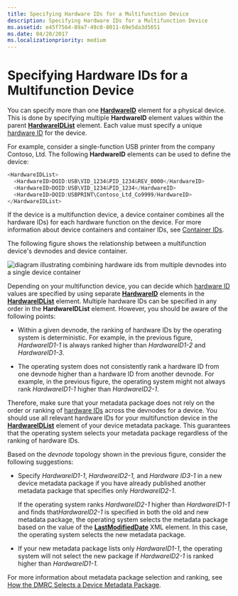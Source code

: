 ```yaml
---
title: Specifying Hardware IDs for a Multifunction Device
description: Specifying Hardware IDs for a Multifunction Device
ms.assetid: e45f7564-89a7-49c0-8011-69e5da3d5651
ms.date: 04/20/2017
ms.localizationpriority: medium
---
```


# Specifying Hardware IDs for a Multifunction Device


You can specify more than one [**HardwareID**](https://docs.microsoft.com/previous-versions/windows/hardware/metadata/ff546114(v=vs.85)) element for a physical device. This is done by specifying multiple **HardwareID** element values within the parent [**HardwareIDList**](https://docs.microsoft.com/previous-versions/windows/hardware/metadata/ff546121(v=vs.85)) element. Each value must specify a unique [hardware ID](hardware-ids.md) for the device.

For example, consider a single-function USB printer from the company Contoso, Ltd. The following **HardwareID** elements can be used to define the device:

```cpp
<HardwareIDList>
  <HardwareID>DOID:USB\VID_1234&PID_1234&REV_0000</HardwareID>
  <HardwareID>DOID:USB\VID_1234&PID_1234</HardwareID>
  <HardwareID>DOID:USBPRINT\Contoso_Ltd_Co9999/HardwareID>
</HardwareIDList>
```

If the device is a multifunction device, a device container combines all the hardware IDs) for each hardware function on the device. For more information about device containers and container IDs, see [Container IDs](container-ids.md).

The following figure shows the relationship between a multifunction device's devnodes and device container.

![diagram illustrating combining hardware ids from multiple devnodes into a single device container](images/hardwareid.png)

Depending on your multifunction device, you can decide which [hardware ID](hardware-ids.md) values are specified by using separate [**HardwareID**](https://docs.microsoft.com/previous-versions/windows/hardware/metadata/ff546114(v=vs.85)) elements in the [**HardwareIDList**](https://docs.microsoft.com/previous-versions/windows/hardware/metadata/ff546121(v=vs.85)) element. Multiple hardware IDs can be specified in any order in the **HardwareIDList** element. However, you should be aware of the following points:

-   Within a given devnode, the ranking of hardware IDs by the operating system is deterministic. For example, in the previous figure, *HardwareID1-1* is always ranked higher than *HardwareID1-2* and *HardwareID1-3*.

-   The operating system does not consistently rank a hardware ID from one devnode higher than a hardware ID from another devnode. For example, in the previous figure, the operating system might not always rank *HardwareID1-1* higher than *HardwareID2-1*.

Therefore, make sure that your metadata package does not rely on the order or ranking of [hardware IDs](hardware-ids.md) across the devnodes for a device. You should use all relevant hardware IDs for your multifunction device in the [**HardwareIDList**](https://docs.microsoft.com/previous-versions/windows/hardware/metadata/ff546121(v=vs.85)) element of your device metadata package. This guarantees that the operating system selects your metadata package regardless of the ranking of hardware IDs.

Based on the *devnode* topology shown in the previous figure, consider the following suggestions:

-   Specify *HardwareID1-1*, *HardwareID2-1,* and *Hardware ID3-1* in a new device metadata package if you have already published another metadata package that specifies only *HardwareID2-1*.

    If the operating system ranks *HardwareID2-1* higher than *HardwareID1-1* and finds that*HardwareID2-1* is specified in both the old and new metadata package, the operating system selects the metadata package based on the value of the [**LastModifiedDate**](https://docs.microsoft.com/previous-versions/windows/hardware/metadata/ff548624(v=vs.85)) XML element. In this case, the operating system selects the new metadata package.

-   If your new metadata package lists only *HardwareID1-1*, the operating system will not select the new package if *HardwareID2-1* is ranked higher than *HardwareID1-1.*

For more information about metadata package selection and ranking, see [How the DMRC Selects a Device Metadata Package](how-the-dmrc-selects-a-device-metadata-package.md).

 

 





